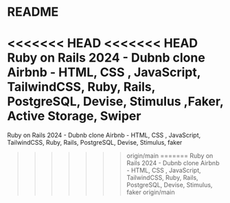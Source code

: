 # README

<<<<<<< HEAD
<<<<<<< HEAD
Ruby on Rails 2024 - Dubnb clone Airbnb - HTML, CSS , JavaScript, TailwindCSS, Ruby, Rails, PostgreSQL, Devise, Stimulus ,Faker, Active Storage, Swiper
=======
Ruby on Rails 2024 - Dubnb clone Airbnb - HTML, CSS , JavaScript, TailwindCSS, Ruby, Rails, PostgreSQL, Devise, Stimulus, faker
>>>>>>> origin/main
=======
Ruby on Rails 2024 - Dubnb clone Airbnb - HTML, CSS , JavaScript, TailwindCSS, Ruby, Rails, PostgreSQL, Devise, Stimulus, faker
>>>>>>> origin/main
